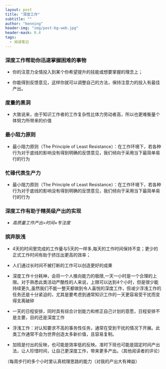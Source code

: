 ```yaml
---
layout: post
title: "深度工作"
subtitle: ""
author: "kenning"
header-img: "img/post-bg-web.jpg"
header-mask: 0.4
tags:
  - 阅读笔记
---
```


### 深度工作帮助你迅速掌握困难的事物
* 你的注意力全情投入到某个你希望提升的技能或想要掌握的理念上；

* 你能得到反馈意见，这样你就可以调整自己的方法，保持注意力的投入有最佳产出。

### 度量的黑洞
* 大致说来，由于知识工作者的工作复杂性比体力劳动者高，所以也更难衡量个体努力所带来的价值

### 最小阻力原则
* 最小阻力原则（The Principle of Least Resistance）：在工作环境下，若各种行为对于底线的影响没有得到明确的反馈意见，我们倾向于采用当下最简单易行的行为

### 忙碌代表生产力
* 最小阻力原则（The Principle of Least Resistance）：在工作环境下，若各种行为对于底线的影响没有得到明确的反馈意见，我们倾向于采用当下最简单易行的行为

### 深度工作有助于精英级产出的实现
 * *高质量工作产出=时间×专注度*
 
### 摈弃肤浅
* 4天的时间里完成的工作量与5天的一样多,每天的工作时间保持不变；更少的正式工作时间有助于挤压出更高的效率；

* 人们通过长时间不被打断的工作可以创造更好的成果

* 深度工作十分耗神，会将一个人推向能力的极限,一天一小时是一个合理的上限。对于熟悉此类活动严酷性的人来说，上限可以达到4个小时，但是很少能持续更久,虽然我们不能一整天都做到令人喜悦的深度工作，但减少浮浅工作的任务还是十分紧迫的，尤其是要考虑到通常知识工作的一天更容易受干扰而变得支离破碎

* 一天的日程安排，同时具有综合计划能力和修正自己计划的意愿，日程安排不是主要，目的还是深度工作

* 浮浅工作：对认知要求不高的事务性任务，通常在受到干扰的情况下开展。此类工作通常不会为世界创造太多新价值，且容易复制。

* 加班是付出的反映，也可能是效率低的反映。准时下班也可能是固定时间产出法，让人珍惜时间，让自己更深度工作，带来更多产出。（其他阅读者的评论）

（每周步行的多个小时里认真梳理思路的能力（对我的产出大有裨益）
